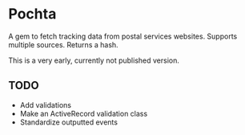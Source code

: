 # Pochta
A gem to fetch tracking data from postal services websites. Supports multiple sources. Returns a hash.

This is a very early, currently not published version.

## TODO
- Add validations
- Make an ActiveRecord validation class
- Standardize outputted events